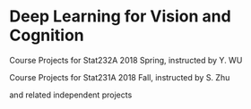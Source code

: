 # Deep Learning for Vision and Cognition

Course Projects for Stat232A 2018 Spring, instructed by Y. WU

Course Projects for Stat231A 2018 Fall, instructed by S. Zhu

and related independent projects
